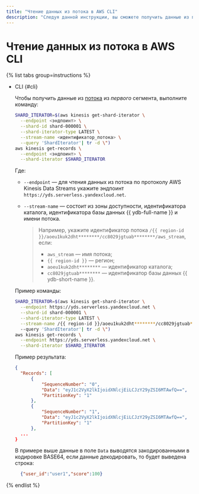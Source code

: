 ```yaml
---
title: "Чтение данных из потока в AWS CLI"
description: "Следуя данной инструкции, вы сможете получить данные из потока в AWS CLI."
---
```


# Чтение данных из потока в AWS CLI

{% list tabs group=instructions %}

- CLI {#cli}

  Чтобы получить данные из [потока](../../concepts/glossary.md#stream-concepts) из _первого_ сегмента, выполните команду:

  ```bash
  SHARD_ITERATOR=$(aws kinesis get-shard-iterator \
    --endpoint <эндпоинт> \
    --shard-id shard-000001 \
    --shard-iterator-type LATEST \
    --stream-name <идентификатор_потока> \
    --query 'ShardIterator'| tr -d \")
  aws kinesis get-records \
    --endpoint <эндпоинт> \
    --shard-iterator $SHARD_ITERATOR
  ```

  Где:

  * `--endpoint` — для чтения данных из потока по протоколу AWS Kinesis Data Streams укажите эндпоинт `https://yds.serverless.yandexcloud.net`.
  * `--stream-name` — состоит из зоны доступности, идентификатора каталога, идентификатора базы данных {{ ydb-full-name }} и имени потока.

     >Например, укажите идентификатор потока `/{{ region-id }}/aoeu1kuk2dht********/cc8029jgtuab********/aws_stream`, если:
     >* `aws_stream` — имя потока;
     >* `{{ region-id }}` — регион;
     >* `aoeu1kuk2dht********` — идентификатор каталога;
     >* `cc8029jgtuab********` — идентификатор базы данных {{ ydb-short-name }}.

  Пример команды:

  ```bash
  SHARD_ITERATOR=$(aws kinesis get-shard-iterator \
    --endpoint https://yds.serverless.yandexcloud.net \
    --shard-id shard-000001 \
    --shard-iterator-type LATEST \
    --stream-name /{{ region-id }}/aoeu1kuk2dht********/cc8029jgtuab********/aws_stream 
    --query 'ShardIterator'| tr -d \")
  aws kinesis get-records \
    --endpoint https://yds.serverless.yandexcloud.net \
    --shard-iterator $SHARD_ITERATOR
  ```

  Пример результата:
  ```json
  {
    "Records": [
        {
            "SequenceNumber": "0",
            "Data": "eyJ1c2VyX2lkIjoidXNlcjEiLCJzY29yZSI6MTAwfQ==",
            "PartitionKey": "1"
        },
        {
            "SequenceNumber": "1",
            "Data": "eyJ1c2VyX2lkIjoidXNlcjEiLCJzY29yZSI6MTAwfQ==",
            "PartitionKey": "1"
        },
    ...
  }
  ```
  В примере выше данные в поле `Data` выводятся закодированными в кодировке BASE64, если данные декодировать, то будет выведена строка:

  ```json
    {"user_id":"user1","score":100}
  ```

{% endlist %}
